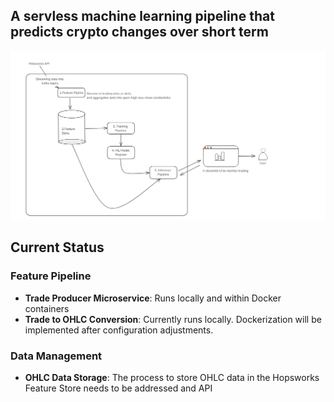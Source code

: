 ## A servless machine learning pipeline that predicts crypto changes over short term

![ML Pipeline plan](image.png)

## Current Status

### Feature Pipeline
- **Trade Producer Microservice**: Runs locally and within Docker containers
- **Trade to OHLC Conversion**: Currently runs locally. Dockerization will be implemented after configuration adjustments.

### Data Management
- **OHLC Data Storage**: The process to store OHLC data in the Hopsworks Feature Store needs to be addressed and API 